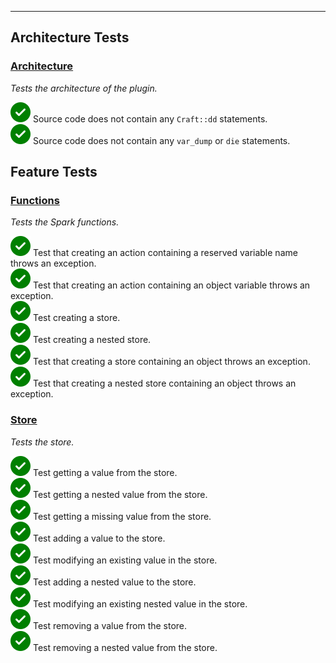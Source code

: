 

---

## Architecture Tests

### [Architecture](tests/Architecture/ArchitectureTest.php)

_Tests the architecture of the plugin._

![Pass](https://raw.githubusercontent.com/putyourlightson/craft-generate-test-spec/main/icons/pass.svg) Source code does not contain any `Craft::dd` statements.  
![Pass](https://raw.githubusercontent.com/putyourlightson/craft-generate-test-spec/main/icons/pass.svg) Source code does not contain any `var_dump` or `die` statements.  

## Feature Tests

### [Functions](tests/Feature/FunctionsTest.php)

_Tests the Spark functions._

![Pass](https://raw.githubusercontent.com/putyourlightson/craft-generate-test-spec/main/icons/pass.svg) Test that creating an action containing a reserved variable name throws an exception.  
![Pass](https://raw.githubusercontent.com/putyourlightson/craft-generate-test-spec/main/icons/pass.svg) Test that creating an action containing an object variable throws an exception.  
![Pass](https://raw.githubusercontent.com/putyourlightson/craft-generate-test-spec/main/icons/pass.svg) Test creating a store.  
![Pass](https://raw.githubusercontent.com/putyourlightson/craft-generate-test-spec/main/icons/pass.svg) Test creating a nested store.  
![Pass](https://raw.githubusercontent.com/putyourlightson/craft-generate-test-spec/main/icons/pass.svg) Test that creating a store containing an object throws an exception.  
![Pass](https://raw.githubusercontent.com/putyourlightson/craft-generate-test-spec/main/icons/pass.svg) Test that creating a nested store containing an object throws an exception.  

### [Store](tests/Feature/StoreTest.php)

_Tests the store._

![Pass](https://raw.githubusercontent.com/putyourlightson/craft-generate-test-spec/main/icons/pass.svg) Test getting a value from the store.  
![Pass](https://raw.githubusercontent.com/putyourlightson/craft-generate-test-spec/main/icons/pass.svg) Test getting a nested value from the store.  
![Pass](https://raw.githubusercontent.com/putyourlightson/craft-generate-test-spec/main/icons/pass.svg) Test getting a missing value from the store.  
![Pass](https://raw.githubusercontent.com/putyourlightson/craft-generate-test-spec/main/icons/pass.svg) Test adding a value to the store.  
![Pass](https://raw.githubusercontent.com/putyourlightson/craft-generate-test-spec/main/icons/pass.svg) Test modifying an existing value in the store.  
![Pass](https://raw.githubusercontent.com/putyourlightson/craft-generate-test-spec/main/icons/pass.svg) Test adding a nested value to the store.  
![Pass](https://raw.githubusercontent.com/putyourlightson/craft-generate-test-spec/main/icons/pass.svg) Test modifying an existing nested value in the store.  
![Pass](https://raw.githubusercontent.com/putyourlightson/craft-generate-test-spec/main/icons/pass.svg) Test removing a value from the store.  
![Pass](https://raw.githubusercontent.com/putyourlightson/craft-generate-test-spec/main/icons/pass.svg) Test removing a nested value from the store.  
